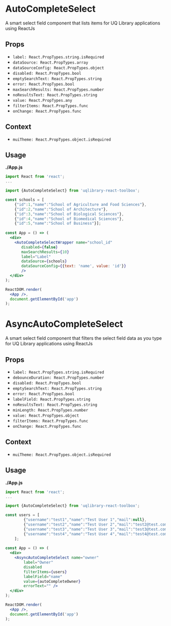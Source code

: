 # AutoCompleteSelect

A smart select field component that lists items for UQ Library applications using ReactJs

## Props
- `label: React.PropTypes.string.isRequired`
- `dataSource: React.PropTypes.array`
- `dataSourceConfig: React.PropTypes.object`
- `disabled: React.PropTypes.bool`
- `emptySearchText: React.PropTypes.string`
- `error: React.PropTypes.bool`
- `maxSearchResults: React.PropTypes.number`
- `noResultsText: React.PropTypes.string`
- `value: React.PropTypes.any`
- `filterItems: React.PropTypes.func`
- `onChange: React.PropTypes.func`


## Context
- `muiTheme: React.PropTypes.object.isRequired`

## Usage

**./App.js**
```jsx
import React from 'react';
...

import {AutoCompleteSelect} from 'uqlibrary-react-toolbox';

const schools = [
    {"id":1,"name":"School of Agriculture and Food Sciences"},
    {"id":2,"name":"School of Architecture"},
    {"id":3,"name":"School of Biological Sciences"},
    {"id":4,"name":"School of Biomedical Sciences"},
    {"id":5,"name":"School of Business"}];
 
const App = () => (
  <div>
    <AutoCompleteSelectWrapper name="school_id"
       disabled={false}
       maxSearchResults={10}
       label="Label"
       dataSource={schools}
       dataSourceConfig={{text: 'name', value: 'id'}}
       />
  </div>
);

ReactDOM.render(
  <App />,
  document.getElementById('app')
);
```


# AsyncAutoCompleteSelect

A smart select field component that filters the select field data as you type for UQ Library applications using ReactJs

## Props
- `label: React.PropTypes.string.isRequired`
- `debounceDuration: React.PropTypes.number`
- `disabled: React.PropTypes.bool`
- `emptySearchText: React.PropTypes.string`
- `error: React.PropTypes.bool`
- `labelField: React.PropTypes.string`
- `noResultsText: React.PropTypes.string`
- `minLength: React.PropTypes.number`
- `value: React.PropTypes.object`
- `filterItems: React.PropTypes.func`
- `onChange: React.PropTypes.func`

## Context
- `muiTheme: React.PropTypes.object.isRequired`

## Usage

**./App.js**
```jsx
import React from 'react';
...

import {AutoCompleteSelect} from 'uqlibrary-react-toolbox';

const users = [
        {"username":"test1","name":"Test User 1","mail":null},
        {"username":"test2","name":"Test User 2","mail":"test2@test.com"},
        {"username":"test3","name":"Test User 3","mail":"test3@test.com"},
        {"username":"test4","name":"Test User 4","mail":"test4@test.com"}
    ];
 
const App = () => (
  <div>
    <AsyncAutoCompleteSelect name="owner"
        label="Owner"
        disabled
        filterItems={users}
        labelField="name"
        value={autoCompleteOwner}
        errorText="" />
  </div>
);

ReactDOM.render(
  <App />,
  document.getElementById('app')
);
```

